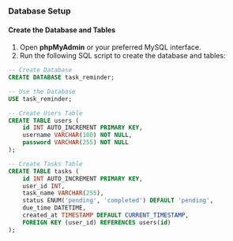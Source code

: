 ### **Database Setup**

#### Create the Database and Tables
1. Open **phpMyAdmin** or your preferred MySQL interface.
2. Run the following SQL script to create the database and tables:

```sql
-- Create Database
CREATE DATABASE task_reminder;

-- Use the Database
USE task_reminder;

-- Create Users Table
CREATE TABLE users (
    id INT AUTO_INCREMENT PRIMARY KEY,
    username VARCHAR(100) NOT NULL,
    password VARCHAR(255) NOT NULL
);

-- Create Tasks Table
CREATE TABLE tasks (
    id INT AUTO_INCREMENT PRIMARY KEY,
    user_id INT,
    task_name VARCHAR(255),
    status ENUM('pending', 'completed') DEFAULT 'pending',
    due_time DATETIME,
    created_at TIMESTAMP DEFAULT CURRENT_TIMESTAMP,
    FOREIGN KEY (user_id) REFERENCES users(id)
);
```
